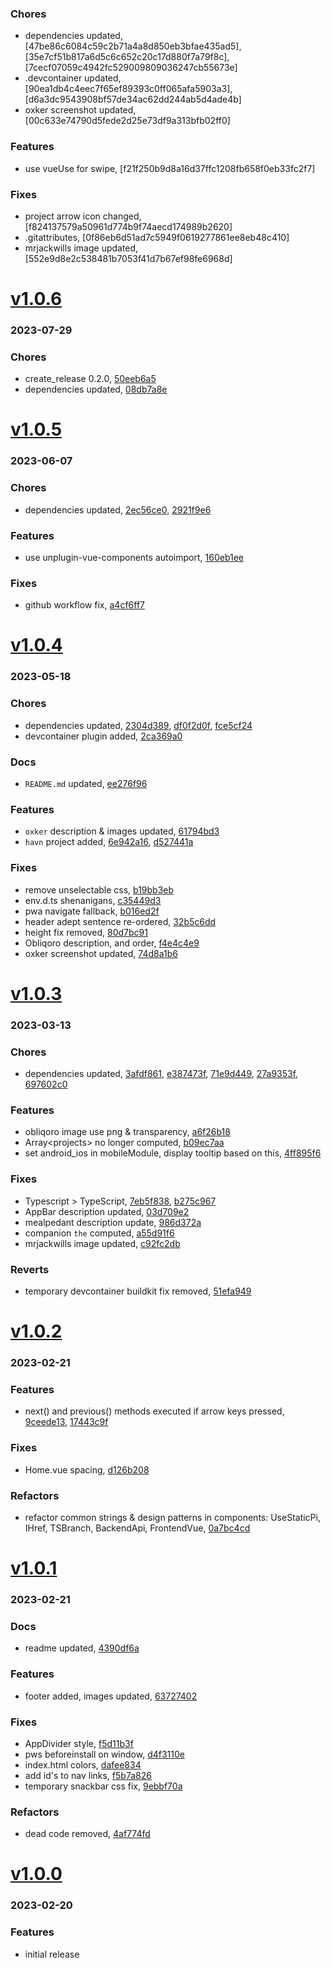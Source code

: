 ### Chores
+ dependencies updated, [47be86c6084c59c2b71a4a8d850eb3bfae435ad5], [35e7cf51b817a6d5c6c652c20c17d880f7a79f8c], [7cecf07059c4942fc529009809036247cb55673e]
+ .devcontainer updated, [90ea1db4c4eec7f65ef89393c0ff065afa5903a3], [d6a3dc9543908bf57de34ac62dd244ab5d4ade4b]
+ oxker screenshot updated, [00c633e74790d5fede2d25e73df9a313bfb02ff0]

### Features
+ use vueUse for swipe, [f21f250b9d8a16d37ffc1208fb658f0eb33fc2f7]

### Fixes
+ project arrow icon changed, [f824137579a50961d774b9f74aecd174989b2620]
+ .gitattributes, [0f86eb6d51ad7c5949f0619277861ee8eb48c410]
+ mrjackwills image updated, [552e9d8e2c538481b7053f41d7b67ef98fe6968d]

# <a href='https://github.com/mrjackwills/mrjackwills_vue/releases/tag/v1.0.6'>v1.0.6</a>
### 2023-07-29

### Chores
+ create_release 0.2.0, [50eeb6a5](https://github.com/mrjackwills/mrjackwills_vue/commit/50eeb6a5eef9dfee81276b7684099762310038f9)
+ dependencies updated, [08db7a8e](https://github.com/mrjackwills/mrjackwills_vue/commit/08db7a8e4aeae8ccb0ff62694a447f9223a6f76f)

# <a href='https://github.com/mrjackwills/mrjackwills_vue/releases/tag/v1.0.5'>v1.0.5</a>
### 2023-06-07

### Chores
+ dependencies updated, [2ec56ce0](https://github.com/mrjackwills/mrjackwills_vue/commit/2ec56ce05636686cbe0e505e5f2492e10850615b), [2921f9e6](https://github.com/mrjackwills/mrjackwills_vue/commit/2921f9e6e196a6014494330c0a7d26a022c74165)

### Features
+ use unplugin-vue-components autoimport, [160eb1ee](https://github.com/mrjackwills/mrjackwills_vue/commit/160eb1ee877a301477fe5d3fb283106b3c5860de)

### Fixes
+ github workflow fix, [a4cf6ff7](https://github.com/mrjackwills/mrjackwills_vue/commit/a4cf6ff70886d712e032c44643b225350252df4a)

# <a href='https://github.com/mrjackwills/mrjackwills_vue/releases/tag/v1.0.4'>v1.0.4</a>
### 2023-05-18

### Chores
+ dependencies updated, [2304d389](https://github.com/mrjackwills/mrjackwills_vue/commit/2304d3898de9e8b2e65929cfd1aab298f37bb37b), [df0f2d0f](https://github.com/mrjackwills/mrjackwills_vue/commit/df0f2d0f025e68f114bdac083992042df120ede2), [fce5cf24](https://github.com/mrjackwills/mrjackwills_vue/commit/fce5cf249f77d10dbc00cec0027d6bb67c578cd2)
+ devcontainer plugin added, [2ca369a0](https://github.com/mrjackwills/mrjackwills_vue/commit/2ca369a02442c0594280e02d8a8f8bcbd2b886f6)

### Docs
+ `README.md` updated, [ee276f96](https://github.com/mrjackwills/mrjackwills_vue/commit/ee276f966ac54a85e504a6405a87d207b47a8124)

### Features
+ `oxker` description & images updated, [61794bd3](https://github.com/mrjackwills/mrjackwills_vue/commit/61794bd3ebcdb2496a50c8072b5cf9744e33c02d)
+ `havn` project added, [6e942a16](https://github.com/mrjackwills/mrjackwills_vue/commit/6e942a161f6812137e66d7ea054ac2b4a65aafb5), [d527441a](https://github.com/mrjackwills/mrjackwills_vue/commit/d527441a9709e71938ddb6da7e78946049533c6f)

### Fixes
+ remove unselectable css, [b19bb3eb](https://github.com/mrjackwills/mrjackwills_vue/commit/b19bb3eb3fb4cf54e1da120e0312998caddbfd50)
+ env.d.ts shenanigans, [c35449d3](https://github.com/mrjackwills/mrjackwills_vue/commit/c35449d3fcab3929c3ed7e108062d2920d78b377)
+ pwa navigate fallback, [b016ed2f](https://github.com/mrjackwills/mrjackwills_vue/commit/b016ed2f3440616f09cc406abd2df4487f85953a)
+ header adept sentence re-ordered, [32b5c6dd](https://github.com/mrjackwills/mrjackwills_vue/commit/32b5c6dd723fc4ffe21c49198a16c5211fa56568)
+ height fix removed, [80d7bc91](https://github.com/mrjackwills/mrjackwills_vue/commit/80d7bc913d5b9f300c46d402fd138b37298a8d19)
+ Obliqoro description, and order, [f4e4c4e9](https://github.com/mrjackwills/mrjackwills_vue/commit/f4e4c4e9f94417b7700406f6b13d1d8300bf3fca)
+ oxker screenshot updated, [74d8a1b6](https://github.com/mrjackwills/mrjackwills_vue/commit/74d8a1b6fcc671884ce7152323da52e042ed99b3)

# <a href='https://github.com/mrjackwills/mrjackwills_vue/releases/tag/v1.0.3'>v1.0.3</a>
### 2023-03-13

### Chores
+ dependencies updated, [3afdf861](https://github.com/mrjackwills/mrjackwills_vue/commit/3afdf861d6c6ad0162a53f91f541fc34907c6087), [e387473f](https://github.com/mrjackwills/mrjackwills_vue/commit/e387473f7d6090c5dafe720b719c8e5523fe49fe), [71e9d449](https://github.com/mrjackwills/mrjackwills_vue/commit/71e9d4499f3ead7de5f3ca0c76770fd238bd26d7), [27a9353f](https://github.com/mrjackwills/mrjackwills_vue/commit/27a9353f9245aaabe9e53a633f30680c4740bf6b), [697602c0](https://github.com/mrjackwills/mrjackwills_vue/commit/697602c029313a23bdde510257f8ac60d7653126)

### Features
+ obliqoro image use png & transparency, [a6f26b18](https://github.com/mrjackwills/mrjackwills_vue/commit/a6f26b18121a761919d032fd7adaf3f8c0ca0fd6)
+ Array\<projects> no longer computed, [b09ec7aa](https://github.com/mrjackwills/mrjackwills_vue/commit/b09ec7aa2b801f071b9f80f075fb03671ad9c218)
+ set android_ios in mobileModule, display tooltip based on this, [4ff895f6](https://github.com/mrjackwills/mrjackwills_vue/commit/4ff895f6340b3f47be32297f6c4428a88e272b6a)

### Fixes
+ Typescript > TypeScript, [7eb5f838](https://github.com/mrjackwills/mrjackwills_vue/commit/7eb5f83873e1d75903c9865793011c02cc9fde8a), [b275c967](https://github.com/mrjackwills/mrjackwills_vue/commit/b275c9678d4e1ddc2a3b882585f40dcd5015711b)
+ AppBar description updated, [03d709e2](https://github.com/mrjackwills/mrjackwills_vue/commit/03d709e2b2e21509b85a67057280d3fe0b31f1a4)
+ mealpedant description update, [986d372a](https://github.com/mrjackwills/mrjackwills_vue/commit/986d372a368beadc238efd3a49952143c792c92a)
+ companion `the` computed, [a55d91f6](https://github.com/mrjackwills/mrjackwills_vue/commit/a55d91f6b04e69a31f887d02793fffc38e133652)
+ mrjackwills image updated, [c92fc2db](https://github.com/mrjackwills/mrjackwills_vue/commit/c92fc2db1178e0d9d8cde782c8b1f96ef6069c34)

### Reverts
+ temporary devcontainer buildkit fix removed, [51efa949](https://github.com/mrjackwills/mrjackwills_vue/commit/51efa94921a466c487846174e1282b2cfb72063c)

# <a href='https://github.com/mrjackwills/mrjackwills_vue/releases/tag/v1.0.2'>v1.0.2</a>
### 2023-02-21

### Features
+ next() and previous() methods executed if arrow keys pressed, [9ceede13](https://github.com/mrjackwills/mrjackwills_vue/commit/9ceede131f007646a1e613bb88bb6cd5f8818a52), [17443c9f](https://github.com/mrjackwills/mrjackwills_vue/commit/17443c9fff5d0cbc403c4250865a8a377a5ac1de)

### Fixes
+ Home.vue spacing, [d126b208](https://github.com/mrjackwills/mrjackwills_vue/commit/d126b208602b6dd2c8f2bbba6afe05e4a24b9ca2)

### Refactors
+ refactor common strings & design patterns in components: UseStaticPi, IHref, TSBranch, BackendApi, FrontendVue, [0a7bc4cd](https://github.com/mrjackwills/mrjackwills_vue/commit/0a7bc4cde17b1919627288d76f6eb3f3ed94b64d)

# <a href='https://github.com/mrjackwills/mrjackwills_vue/releases/tag/v1.0.1'>v1.0.1</a>
### 2023-02-21

### Docs
+ readme updated, [4390df6a](https://github.com/mrjackwills/mrjackwills_vue/commit/4390df6a7019cb3b17234943cbe222024f7a7a0a)

### Features
+ footer added, images updated, [63727402](https://github.com/mrjackwills/mrjackwills_vue/commit/63727402b6c45b895b5f05a6830d3ec6d4e64afe)

### Fixes
+ AppDivider style, [f5d11b3f](https://github.com/mrjackwills/mrjackwills_vue/commit/f5d11b3f7e1ea22e2f2c1cd499e3ff00d1f21828)
+ pws beforeinstall on window, [d4f3110e](https://github.com/mrjackwills/mrjackwills_vue/commit/d4f3110efb38ade1f436cb7f1f03e9ee448ea01f)
+ index.html colors, [dafee834](https://github.com/mrjackwills/mrjackwills_vue/commit/dafee834ed4ee2cfc192569bbc4a48afe0dbfa18)
+ add id's to nav links, [f5b7a826](https://github.com/mrjackwills/mrjackwills_vue/commit/f5b7a8262d144ace7881bfd36dd9991f7d595823)
+ temporary snackbar css fix, [9ebbf70a](https://github.com/mrjackwills/mrjackwills_vue/commit/9ebbf70a0dbaaadc06a77363969870408a2d8014)

### Refactors
+ dead code removed, [4af774fd](https://github.com/mrjackwills/mrjackwills_vue/commit/4af774fd2b2c246598666914255b6493d2c44311)


# <a href='https://github.com/mrjackwills/mrjackwills_vue/releases/tag/v1.0.0'>v1.0.0</a>
### 2023-02-20

### Features
+ initial release
